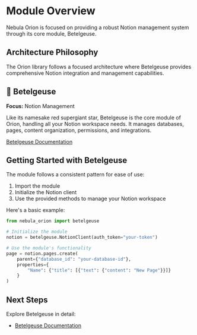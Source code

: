 # Module Overview

Nebula Orion is focused on providing a robust Notion management system through its core module, Betelgeuse.

## Architecture Philosophy

The Orion library follows a focused architecture where Betelgeuse provides comprehensive Notion integration and management capabilities.

<div class="module-card">
  <h2><span class="emoji-icon">🔴</span> Betelgeuse</h2>
  <p><strong>Focus:</strong> Notion Management</p>
  <p>Like its namesake red supergiant star, Betelgeuse is the core module of Orion, handling all your Notion workspace needs. It manages databases, pages, content organization, permissions, and integrations.</p>
  <p><a href="betelgeuse/" class="md-button">Betelgeuse Documentation</a></p>
</div>

## Getting Started with Betelgeuse

The module follows a consistent pattern for ease of use:

1. Import the module
2. Initialize the Notion client
3. Use the provided methods to manage your Notion workspace

Here's a basic example:

```python
from nebula_orion import betelgeuse

# Initialize the module
notion = betelgeuse.NotionClient(auth_token="your-token")

# Use the module's functionality
page = notion.pages.create(
    parent={"database_id": "your-database-id"},
    properties={
        "Name": {"title": [{"text": {"content": "New Page"}}]}
    }
)
```

## Next Steps

Explore Betelgeuse in detail:

- [Betelgeuse Documentation](betelgeuse.md)
